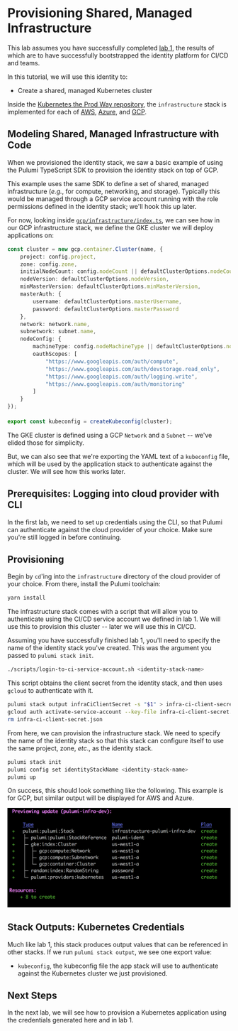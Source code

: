 # Provisioning Shared, Managed Infrastructure

This lab assumes you have successfully completed [lab 1](./identity.html), the results of which are
to have successfully bootstrapped the identity platform for CI/CD and teams.

In this tutorial, we will use this identity to:

* Create a shared, managed Kubernetes cluster

Inside the [Kubernetes the Prod Way repository][ktpw], the `infrastructure` stack is implemented for
each of [AWS][aws], [Azure][azure], and [GCP][gcp].

## Modeling Shared, Managed Infrastructure with Code

When we provisioned the identity stack, we saw a basic example of using the Pulumi TypeScript SDK to
provision the identity stack on top of GCP.

This example uses the same SDK to define a set of shared, managed infrastructure (_e.g._, for
compute, networking, and storage). Typically this would be managed through a GCP service account
running with the role permissions defined in the identity stack; we'll hook this up later.

For now, looking inside [`gcp/infrastructure/index.ts`][infra], we can see how in our GCP
infrastructure stack, we define the GKE cluster we will deploy applications on:

```typescript
const cluster = new gcp.container.Cluster(name, {
    project: config.project,
    zone: config.zone,
    initialNodeCount: config.nodeCount || defaultClusterOptions.nodeCount,
    nodeVersion: defaultClusterOptions.nodeVersion,
    minMasterVersion: defaultClusterOptions.minMasterVersion,
    masterAuth: {
        username: defaultClusterOptions.masterUsername,
        password: defaultClusterOptions.masterPassword
    },
    network: network.name,
    subnetwork: subnet.name,
    nodeConfig: {
        machineType: config.nodeMachineType || defaultClusterOptions.nodeMachineType,
        oauthScopes: [
            "https://www.googleapis.com/auth/compute",
            "https://www.googleapis.com/auth/devstorage.read_only",
            "https://www.googleapis.com/auth/logging.write",
            "https://www.googleapis.com/auth/monitoring"
        ]
    }
});

export const kubeconfig = createKubeconfig(cluster);
```

The GKE cluster is defined using a GCP `Network` and a `Subnet` -- we've elided those for
simplicity.

But, we can also see that we're exporting the YAML text of a `kubeconfig` file, which will be used
by the application stack to authenticate against the cluster. We will see how this works later.

## Prerequisites: Logging into cloud provider with CLI

In the first lab, we need to set up credentials using the CLI, so that Pulumi can authenticate
against the cloud provider of your choice. Make sure you're still logged in before continuing.

## Provisioning

Begin by `cd`'ing into the `infrastructure` directory of the cloud provider of your choice. From
there, install the Pulumi toolchain:

```sh
yarn install
```

The infrastructure stack comes with a script that will allow you to authenticate using the CI/CD
service account we defined in lab 1. We will use this to provision this cluster -- later we will use
this in CI/CD.

Assuming you have successfully finished lab 1, you'll need to specify the name of the identity stack
you've created. This was the argument you passed to `pulumi stack init`.

```sh
./scripts/login-to-ci-service-account.sh <identity-stack-name>
```

This script obtains the client secret from the identity stack, and then uses `gcloud` to
authenticate with it.

```sh
pulumi stack output infraCiClientSecret -s "$1" > infra-ci-client-secret.json
gcloud auth activate-service-account --key-file infra-ci-client-secret.json
rm infra-ci-client-secret.json
```

From here, we can provision the infrastructure stack. We need to specify the name of the identity
stack so that this stack can configure itself to use the same project, zone, _etc_., as the identity
stack.

```sh
pulumi stack init
pulumi config set identityStackName <identity-stack-name>
pulumi up
```

On success, this should look something like the following. This example is for GCP, but similar
output will be displayed for AWS and Azure.

<img src="./images/infrastructure.png">

## Stack Outputs: Kubernetes Credentials

Much like lab 1, this stack produces output values that can be referenced in other stacks. If we run
`pulumi stack output`, we see one export value:

* `kubeconfig`, the kubeconfig file the app stack will use to authenticate against the Kubernetes
  cluster we just provisioned.

## Next Steps

In the next lab, we will see how to provision a Kubernetes application using the credentials
generated here and in lab 1.


[ktpw]: https://github.com/pulumi/kubernetes-the-prod-way/

[aws]: https://github.com/pulumi/kubernetes-the-prod-way/tree/master/aws/infrastructure
[azure]: https://github.com/pulumi/kubernetes-the-prod-way/tree/master/azure/infrastructure
[gcp]: https://github.com/pulumi/kubernetes-the-prod-way/tree/master/gcp/infrastructure


[infra]: https://github.com/pulumi/kubernetes-the-prod-way/blob/master/gcp/infrastructure/index.ts
